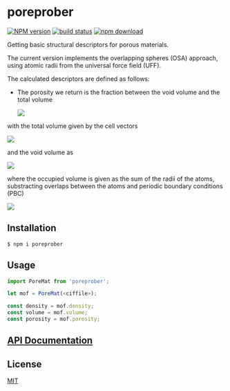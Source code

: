 # poreprober

[![NPM version][npm-image]][npm-url]
[![build status][ci-image]][ci-url]
[![npm download][download-image]][download-url]

Getting basic structural descriptors for porous materials.

The current version implements the overlapping spheres (OSA) approach, using atomic radii from the universal force field (UFF).

The calculated descriptors are defined as follows:

- The porosity we return is the fraction between the void volume and the total volume

  <img src="https://tex.cheminfo.org/?tex=%5CPhi_%5Cmathrm%7Bvoid%7D%20%3D%20%5Cfrac%7BV_%5Cmathrm%7Bvoid%7D%7D%7BV_%5Cmathrm%7Btotal%7D%7D%20%20%20"/>

with the total volume given by the cell vectors

<img src="https://tex.cheminfo.org/?tex=V_%5Cmathrm%7Btotal%7D%20%3D%20%5Cmathbf%7Ba%7D%5Ccdot%20%5Cleft(%5Cmathbf%7Bb%7D%20%5Ctimes%20%5Cmathbf%7Bc%7D%5Cright)"/>

and the void volume as

<img src="https://tex.cheminfo.org/?tex=V_%5Cmathrm%7Bvoid%7D%20%3D%20V_%5Cmathrm%7Btotal%7D%20-%20V_%5Cmathrm%7Bocc%7D"/>

where the occupied volume is given as the sum of the radii of the atoms, substracting overlaps between the atoms and periodic boundary conditions (PBC)

<img src="https://tex.cheminfo.org/?tex=V_%5Cmathrm%7Bocc%7D%20%3D%20%5Csum_%7Bi%7D%5EN%20V_%5Cmathrm%7BUFF%2Ci%7D%20-%20%5Csum_%7Bi%2C%20j%3Ei%7D%5EN%20V_%7Bi%2Cj%2C%5Ctext%7BUFF%7D%2C%20%5Ctext%7Boverlap%7D%7D"/>

## Installation

`$ npm i poreprober`

## Usage

```js
import PoreMat from 'poreprober';

let mof = PoreMat(<ciffile>);

const density = mof.density;
const volume = mof.volume;
const porosity = mof.porosity;
```

## [API Documentation](https://cheminfo.github.io/poreprober/)

## License

[MIT](./LICENSE)

[npm-image]: https://img.shields.io/npm/v/poreprober.svg
[npm-url]: https://www.npmjs.com/package/poreprober
[ci-image]: https://github.com/cheminfo/poreprober/workflows/Node.js%20CI/badge.svg?branch=master
[ci-url]: https://github.com/cheminfo/poreprober/actions?query=workflow%3A%22Node.js+CI%22
[download-image]: https://img.shields.io/npm/dm/poreprober.svg
[download-url]: https://www.npmjs.com/package/poreprober
